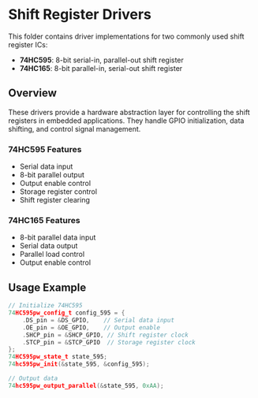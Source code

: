 # Shift Register Drivers

This folder contains driver implementations for two commonly used shift register ICs:

- **74HC595**: 8-bit serial-in, parallel-out shift register
- **74HC165**: 8-bit parallel-in, serial-out shift register

## Overview

These drivers provide a hardware abstraction layer for controlling the shift registers in embedded applications. They handle GPIO initialization, data shifting, and control signal management.

### 74HC595 Features
- Serial data input
- 8-bit parallel output
- Output enable control
- Storage register control
- Shift register clearing

### 74HC165 Features
- 8-bit parallel data input
- Serial data output
- Parallel load control
- Output enable control

## Usage Example
```c
// Initialize 74HC595
74HC595pw_config_t config_595 = {
    .DS_pin = &DS_GPIO,    // Serial data input
    .OE_pin = &OE_GPIO,    // Output enable
    .SHCP_pin = &SHCP_GPIO, // Shift register clock
    .STCP_pin = &STCP_GPIO  // Storage register clock
};
74HC595pw_state_t state_595;
74hc595pw_init(&state_595, &config_595);

// Output data
74hc595pw_output_parallel(&state_595, 0xAA);
```
